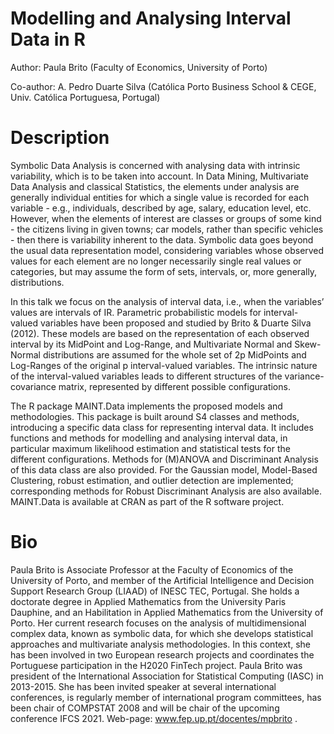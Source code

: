 # Modelling and Analysing Interval Data in R

Author: Paula Brito (Faculty of Economics, University of Porto)

Co-author: A. Pedro Duarte Silva (Católica Porto Business School & CEGE, Univ. Católica Portuguesa, Portugal)

# Description

Symbolic Data Analysis is concerned with analysing data with intrinsic variability, which is to be taken into account. In Data Mining, Multivariate Data Analysis and classical Statistics, the elements under analysis are generally individual entities for which a single value is recorded for each variable - e.g., individuals, described by age, salary, education level, etc. However, when the elements of interest are classes or groups of some kind - the citizens living in given towns; car models, rather than specific vehicles - then there is variability inherent to the data. Symbolic data goes beyond the usual data representation model, considering variables whose observed values for each element are no longer necessarily single real values or categories, but may assume the form of sets, intervals, or, more generally, distributions. 

In this talk we focus on the analysis of interval data, i.e., when the variables’ values are intervals of IR. Parametric probabilistic models for interval-valued variables have been proposed and studied by Brito & Duarte Silva (2012). These models are based on the representation of each observed interval by its MidPoint and Log-Range, and Multivariate Normal and Skew-Normal distributions are assumed for the whole set of 2p MidPoints and Log-Ranges of the original p interval-valued variables. The intrinsic nature of the interval-valued variables leads to different structures of the variance-covariance matrix, represented by different possible configurations.

The R package MAINT.Data implements the proposed models and methodologies. This package is built around S4 classes and methods, introducing a specific data class for representing interval data. It includes functions and methods for modelling and analysing interval data, in particular maximum likelihood estimation and statistical tests for the different configurations. Methods for (M)ANOVA and Discriminant Analysis of this data class are also provided. For the Gaussian model, Model-Based Clustering, robust estimation, and outlier detection are implemented; corresponding methods for Robust Discriminant Analysis are also available. MAINT.Data is available at CRAN as part of the R software project.

# Bio

Paula Brito is Associate Professor at the Faculty of Economics of the University of Porto, and member of the Artificial Intelligence and Decision Support Research Group (LIAAD) of INESC TEC, Portugal. She holds a doctorate degree in Applied Mathematics from the University Paris Dauphine, and an Habilitation in Applied Mathematics from the University of Porto. Her current research focuses on the analysis of multidimensional complex data, known as symbolic data, for which she develops statistical approaches and multivariate analysis methodologies. In this context, she has been involved in two European research projects and coordinates the Portuguese participation in the H2020 FinTech project. Paula Brito was president of the International Association for Statistical Computing (IASC) in 2013-2015. She has been invited speaker at several international conferences, is regularly member of international program committees, has been chair of COMPSTAT 2008 and will be chair of the upcoming conference IFCS 2021. Web-page: www.fep.up.pt/docentes/mpbrito .
